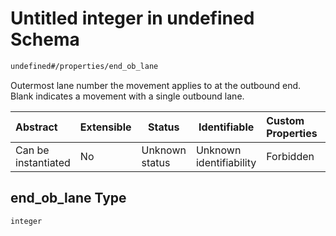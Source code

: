# Untitled integer in undefined Schema

```txt
undefined#/properties/end_ob_lane
```

Outermost lane number the movement applies to at the outbound end. Blank indicates a movement with a single outbound lane.


| Abstract            | Extensible | Status         | Identifiable            | Custom Properties | Additional Properties | Access Restrictions | Defined In                                                                      |
| :------------------ | ---------- | -------------- | ----------------------- | :---------------- | --------------------- | ------------------- | ------------------------------------------------------------------------------- |
| Can be instantiated | No         | Unknown status | Unknown identifiability | Forbidden         | Allowed               | none                | [movement.schema.json\*](../../out/movement.schema.json "open original schema") |

## end_ob_lane Type

`integer`
